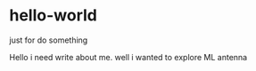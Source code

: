 # hello-world
just for do something

Hello i need write about me. well i wanted to explore ML antenna
